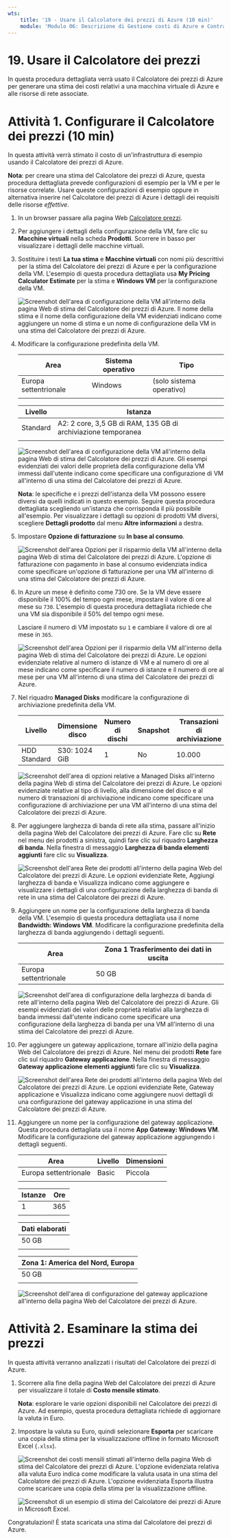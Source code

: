 ```yaml
---
wts:
    title: '19 - Usare il Calcolatore dei prezzi di Azure (10 min)'
    module: 'Modulo 06: Descrizione di Gestione costi di Azure e Contratti di servizio'
---
```

# 19. Usare il Calcolatore dei prezzi

In questa procedura dettagliata verrà usato il Calcolatore dei prezzi di Azure per generare una stima dei costi relativi a una macchina virtuale di Azure e alle risorse di rete associate.

# Attività 1. Configurare il Calcolatore dei prezzi (10 min)

In questa attività verrà stimato il costo di un'infrastruttura di esempio usando il Calcolatore dei prezzi di Azure. 

**Nota**: per creare una stima del Calcolatore dei prezzi di Azure, questa procedura dettagliata prevede configurazioni di esempio per la VM e per le risorse correlate. Usare queste configurazioni di esempio oppure in alternativa inserire nel Calcolatore dei prezzi di Azure i dettagli dei requisiti delle risorse *effettive*.

1. In un browser passare alla pagina Web [Calcolatore prezzi](https://azure.microsoft.com/it-it/pricing/calculator/).

2. Per aggiungere i dettagli della configurazione della VM, fare clic su **Macchine virtuali** nella scheda **Prodotti**. Scorrere in basso per visualizzare i dettagli delle macchine virtuali. 

3. Sostituire i testi **La tua stima** e **Macchine virtuali** con nomi più descrittivi per la stima del Calcolatore dei prezzi di Azure e per la configurazione della VM. L'esempio di questa procedura dettagliata usa **My Pricing Calculator Estimate** per la stima e **Windows VM** per la configurazione della VM.

   ![Screenshot dell'area di configurazione della VM all'interno della pagina Web di stima del Calcolatore dei prezzi di Azure. Il nome della stima e il nome della configurazione della VM evidenziati indicano come aggiungere un nome di stima e un nome di configurazione della VM in una stima del Calcolatore dei prezzi di Azure.](../images/1901.png)

4. Modificare la configurazione predefinita della VM.

    | Area | Sistema operativo | Tipo |
    |------|----------------|----|
    | Europa settentrionale | Windows | (solo sistema operativo) |
    | | |

    | Livello | Istanza |
    |----|--------|
    | Standard | A2: 2 core, 3,5 GB di RAM, 135 GB di archiviazione temporanea |
    | | |

   ![Screenshot dell'area di configurazione della VM all'interno della pagina Web di stima del Calcolatore dei prezzi di Azure. Gli esempi evidenziati dei valori delle proprietà della configurazione della VM immessi dall'utente indicano come specificare una configurazione di VM all'interno di una stima del Calcolatore dei prezzi di Azure.](../images/1902.png)

    **Nota**: le specifiche e i prezzi dell'istanza della VM possono essere diversi da quelli indicati in questo esempio. Seguire questa procedura dettagliata scegliendo un'istanza che corrisponda il più possibile all'esempio. Per visualizzare i dettagli su opzioni di prodotti VM diversi, scegliere **Dettagli prodotto** dal menu **Altre informazioni** a destra.

5. Impostare **Opzione di fatturazione** su **In base al consumo**.

   ![Screenshot dell'area Opzioni per il risparmio della VM all'interno della pagina Web di stima del Calcolatore dei prezzi di Azure. L'opzione di fatturazione con pagamento in base al consumo evidenziata indica come specificare un'opzione di fatturazione per una VM all'interno di una stima del Calcolatore dei prezzi di Azure.](../images/1903.png)

6. In Azure un mese è definito come 730 ore. Se la VM deve essere disponibile il 100% del tempo ogni mese, impostare il valore di ore al mese su `730`. L'esempio di questa procedura dettagliata richiede che una VM sia disponibile il 50% del tempo ogni mese.

    Lasciare il numero di VM impostato su `1` e cambiare il valore di ore al mese in `365`.

   ![Screenshot dell'area Opzioni per il risparmio della VM all'interno della pagina Web di stima del Calcolatore dei prezzi di Azure. Le opzioni evidenziate relative al numero di istanze di VM e al numero di ore al mese indicano come specificare il numero di istanze e il numero di ore al mese per una VM all'interno di una stima del Calcolatore dei prezzi di Azure.](../images/1904.png)

7. Nel riquadro **Managed Disks** modificare la configurazione di archiviazione predefinita della VM.

    | Livello | Dimensione disco | Numero di dischi | Snapshot | Transazioni di archiviazione |
    | ---- | --------- | --------------- | -------- | -------------------- |
    | HDD Standard | S30: 1024 GiB | 1 | No | 10.000 |

   ![Screenshot dell'area di opzioni relative a Managed Disks all'interno della pagina Web di stima del Calcolatore dei prezzi di Azure. Le opzioni evidenziate relative al tipo di livello, alla dimensione del disco e al numero di transazioni di archiviazione indicano come specificare una configurazione di archiviazione per una VM all'interno di una stima del Calcolatore dei prezzi di Azure.](../images/1905.png)

8. Per aggiungere larghezza di banda di rete alla stima, passare all'inizio della pagina Web del Calcolatore dei prezzi di Azure. Fare clic su **Rete** nel menu dei prodotti a sinistra, quindi fare clic sul riquadro **Larghezza di banda**. Nella finestra di messaggio **Larghezza di banda elementi aggiunti** fare clic su **Visualizza**.

   ![Screenshot dell'area Rete dei prodotti all'interno della pagina Web del Calcolatore dei prezzi di Azure. Le opzioni evidenziate Rete, Aggiungi larghezza di banda e Visualizza indicano come aggiungere e visualizzare i dettagli di una configurazione della larghezza di banda di rete in una stima del Calcolatore dei prezzi di Azure.](../images/1906.png)

9. Aggiungere un nome per la configurazione della larghezza di banda della VM. L'esempio di questa procedura dettagliata usa il nome **Bandwidth: Windows VM**. Modificare la configurazione predefinita della larghezza di banda aggiungendo i dettagli seguenti.

    | Area | Zona 1 Trasferimento dei dati in uscita |
    | ------ | -------------------------------------- |
    | Europa settentrionale | 50 GB |

   ![Screenshot dell'area di configurazione della larghezza di banda di rete all'interno della pagina Web del Calcolatore dei prezzi di Azure. Gli esempi evidenziati dei valori delle proprietà relativi alla larghezza di banda immessi dall'utente indicano come specificare una configurazione della larghezza di banda per una VM all'interno di una stima del Calcolatore dei prezzi di Azure.](../images/1907.png)

10. Per aggiungere un gateway applicazione, tornare all'inizio della pagina Web del Calcolatore dei prezzi di Azure. Nel menu dei prodotti **Rete** fare clic sul riquadro **Gateway applicazione**. Nella finestra di messaggio **Gateway applicazione elementi aggiunti** fare clic su **Visualizza**.

    ![Screenshot dell'area Rete dei prodotti all'interno della pagina Web del Calcolatore dei prezzi di Azure. Le opzioni evidenziate Rete, Gateway applicazione e Visualizza indicano come aggiungere nuovi dettagli di una configurazione del gateway applicazione in una stima del Calcolatore dei prezzi di Azure.](../images/1908.png)

11. Aggiungere un nome per la configurazione del gateway applicazione. Questa procedura dettagliata usa il nome **App Gateway: Windows VM**. Modificare la configurazione del gateway applicazione aggiungendo i dettagli seguenti.

    | Area | Livello | Dimensioni |
    | ------ | ---- | ---- |
    | Europa settentrionale | Basic | Piccola |
    | | |

    | Istanze | Ore |
    | ------- | ------- |
    | 1 | 365 |
    | | |

    | Dati elaborati |
    | -------------- |
    | 50 GB |
    | | |

    | Zona 1: America del Nord, Europa |
    | ----------------------------- |
    | 50 GB |
    | | |

    ![Screenshot dell'area di configurazione del gateway applicazione all'interno della pagina Web del Calcolatore dei prezzi di Azure.](../images/1909.png)


# Attività 2. Esaminare la stima dei prezzi

In questa attività verranno analizzati i risultati del Calcolatore dei prezzi di Azure. 

1. Scorrere alla fine della pagina Web del Calcolatore dei prezzi di Azure per visualizzare il totale di **Costo mensile stimato**.

    **Nota**: esplorare le varie opzioni disponibili nel Calcolatore dei prezzi di Azure. Ad esempio, questa procedura dettagliata richiede di aggiornare la valuta in Euro.

2. Impostare la valuta su Euro, quindi selezionare **Esporta** per scaricare una copia della stima per la visualizzazione offline in formato Microsoft Excel (`.xlsx`).

    ![Screenshot dei costi mensili stimati all'interno della pagina Web di stima del Calcolatore dei prezzi di Azure. L'opzione evidenziata relativa alla valuta Euro indica come modificare la valuta usata in una stima del Calcolatore dei prezzi di Azure. L'opzione evidenziata Esporta illustra come scaricare una copia della stima per la visualizzazione offline.](../images/1910.png)

    ![Screenshot di un esempio di stima del Calcolatore dei prezzi di Azure in Microsoft Excel.](../images/1911.png)

Congratulazioni! È stata scaricata una stima dal Calcolatore dei prezzi di Azure.